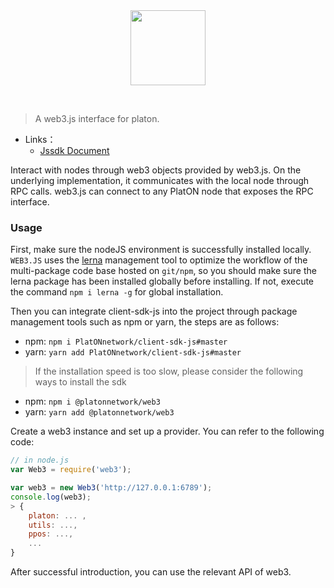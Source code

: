 <div align=center><img style="width:120px" src="https://www.platon.network/_nuxt/img/1.logo2.a347578.svg"></div>

&nbsp;
&nbsp;
&nbsp;
&nbsp;

> A web3.js interface for platon. 

- Links：
    - [Jssdk Document](https://devdocs.platon.network/docs/en/JS_SDK)

Interact with nodes through web3 objects provided by web3.js. On the underlying implementation, it communicates with the local node through RPC calls. web3.js can connect to any PlatON node that exposes the RPC interface.

### Usage

First, make sure the nodeJS environment is successfully installed locally. `WEB3.JS` uses the [lerna](https://github.com/lerna/lerna) management tool to optimize the workflow of the multi-package code base hosted on `git/npm`, so you should make sure the lerna package has been installed globally before installing. If not, execute the command `npm i lerna -g` for global installation. 

Then you can integrate client-sdk-js into the project through package management tools such as npm or yarn, the steps are as follows:

- npm: `npm i PlatONnetwork/client-sdk-js#master`
- yarn: `yarn add PlatONnetwork/client-sdk-js#master`

> If the installation speed is too slow, please consider the following ways to install the sdk
- npm: `npm i @platonnetwork/web3`
- yarn: `yarn add @platonnetwork/web3`

Create a web3 instance and set up a provider. You can refer to the following code:

```js
// in node.js
var Web3 = require('web3');

var web3 = new Web3('http://127.0.0.1:6789');
console.log(web3);
> {
    platon: ... ,
    utils: ...,
    ppos: ...,
    ...
}
```

After successful introduction, you can use the relevant API of web3.


